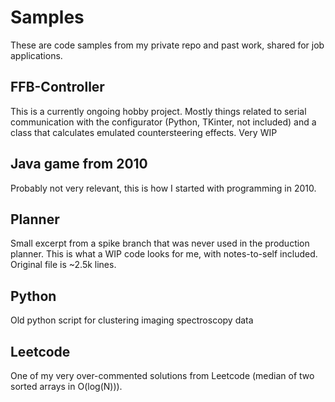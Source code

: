 # Samples
These are code samples from my private repo and past work, shared for job applications.

## FFB-Controller
This is a currently ongoing hobby project. Mostly things related to serial communication with the configurator (Python, TKinter, not included) and a class that calculates emulated countersteering effects. Very WIP

## Java game from 2010
Probably not very relevant, this is how I started with programming in 2010.

## Planner
Small excerpt from a spike branch that was never used in the production planner. This is what a WIP code looks for me, with notes-to-self included. Original file is ~2.5k lines.

## Python
Old python script for clustering imaging spectroscopy data

## Leetcode
One of my very over-commented solutions from Leetcode (median of two sorted arrays in O(log(N))).
